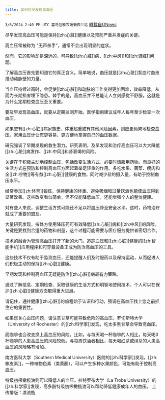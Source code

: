 ```yaml
---
title: 如何尽早发现高血压
---
```

`3/6/2024 2:40 PM UTC 喜马拉雅农场新西兰站` [轉載自GNews](https://gnews.org/articles/2370955)

尽早发现高血压可能是保持[[zh:心脏]]健康以及预防严重并发症的关键。

高血压常被称为 "无声杀手"，通常不会出现明显的症状。

然而，它的影响却是深远的，可导致[[zh:心脏]]病、[[zh:中风]]和[[zh:肾脏]]问题。

了解高血压首先要知道它的真正含义。简单地说，血压就是[[zh:心脏]]泵血时血液推动动脉壁的力量。

当血压持续过高时，会促使[[zh:心脏]]和动脉的工作变得更加困难，效率降低，从而为长期损害埋下隐患。棘手的是，高血压并不总能让人立刻感觉不舒服，这就是为什么定期检查血压至关重要。

要及早发现高血压，就要从定期监测开始。医学指南建议成年人每年至少检查一次血压。

如果您有[[zh:心脏]]病家族史、体重超重或有其他风险因素，则应更频繁地检查血压。家用血压计让您更容易、更方便地掌握自己的血压数据。

研究强调了早期发现的救生潜力。研究表明，及早发现和治疗高血压可以大大降低[[zh:心脏]]病发作、[[zh:中风]]和肾衰竭的风险。

关键在于积极主动地控制血压，包括改变生活方式，必要时请服用药物。而良好的生活方式在预防和控制高血压方面起着举足轻重的作用。多吃水果、蔬菜、瘦肉和全[[zh:谷物]]等有益[[zh:心脏]]健康的食物，同时减少盐的摄入量，有助于控制血压水平。

经常参加[[zh:体育]]锻炼、保持健康的体重、避免吸烟和过量饮酒也能使血压得到显著改善。这些改变看似简单，但不仅能降低血压，还能增强个人的整体健康。

对有些人来说，调整生活方式可能还不足以将血压降至安全水平。这时，药物治疗就成了重要的盟友。

大量研究发现，按处方使用降压药可有效降低[[zh:心脏]]病和[[zh:中风]]的风险。关键是要找到合适的药物和剂量，这个过程可能需要与医疗服务提供者密切合作。

技术的融合为管理高血压打开了新的大门。追踪血压和[[zh:心脏]]健康的[[zh:智能手机]]应用程序和可穿戴设备正成为防治高血压的工具。

这些技术不仅有助于监测血压，还能提醒人们及时服药以及保持运动，从而促进人们积极主动的保持[[zh:心脏]]健康。

早期发现和控制高血压无疑是防治[[zh:心脏]]病最有力策略。

通过了解信息、定期检查、采取健康的生活方式和明智地使用技术，个人可以在保护[[zh:心脏]]健康方面取得重大进展。

请记住，通往健康[[zh:心脏]]的旅程始于认识和行动，强调在高血压找上您之前抓住它的重要性。

如果您关心血压问题，请注意甘草可能导致危险的高血压。罗切斯特大学（University of Rochester）的[[zh:科学家]]发现，吃太多黑甘草会导致高血压。

而咖啡也会改变换上高血压的风险。比如，与每天喝一杯咖啡的人相比，每天喝3杯咖啡的人患高血压的风险较低。与每周饮酒者相比，每天喝红茶或绿茶的人患高血压的风险略有增加。

南方医科大学（Southern Medical University）医院的[[zh:科学家]]发现，[[zh:槲皮素]]，一种植物色素（类黄酮），可以产生多种水果颜色，可能有助于控制高血压。

特级初榨橄榄油则可以降低人的血压。拉特罗布大学（La Trobe University）的[[zh:科学家]]发现，高多酚特级初榨橄榄油可以帮助降低健康成年人的血压。
上传排版：漂流瓶
